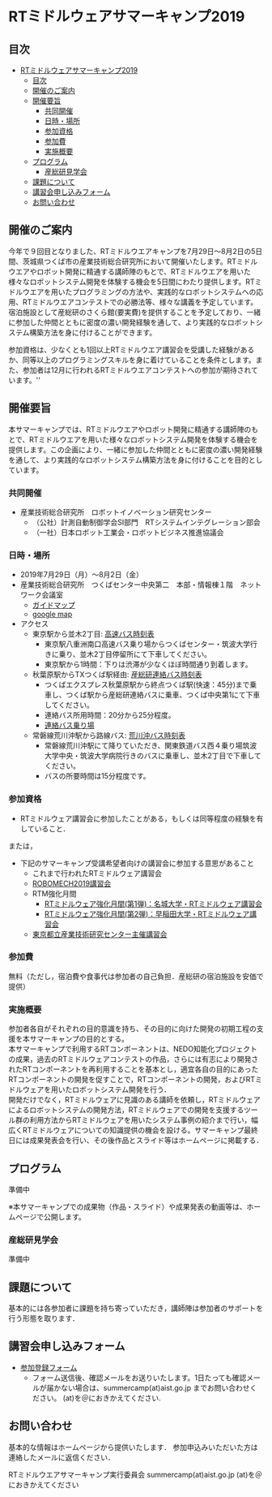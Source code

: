 # RTミドルウェアサマーキャンプ2019

## 目次
<!-- TOC -->

- [RTミドルウェアサマーキャンプ2019](#rtミドルウェアサマーキャンプ2019)
    - [目次](#目次)
    - [開催のご案内](#開催のご案内)
    - [開催要旨](#開催要旨)
        - [共同開催](#共同開催)
        - [日時・場所](#日時・場所)
        - [参加資格](#参加資格)
        - [参加費](#参加費)
        - [実施概要](#実施概要)
    - [プログラム](#プログラム)
        - [産総研見学会](#産総研見学会)
    - [課題について](#課題について)
    - [講習会申し込みフォーム](#講習会申し込みフォーム)
    - [お問い合わせ](#お問い合わせ)

<!-- /TOC -->

## 開催のご案内

今年で９回目となりました、RTミドルウエアキャンプを7月29日～8月2日の5日間、茨城県つくば市の産業技術総合研究所において開催いたします。RTミドルウエアやロボット開発に精通する講師陣のもとで、RTミドルウエアを用いた様々なロボットシステム開発を体験する機会を5日間にわたり提供します。RTミドルウエアを用いたプログラミングの方法や、実践的なロボットシステムへの応用、RTミドルウエアコンテストでの必勝法等、様々な講義を予定しています。宿泊施設として産総研のさくら館(要実費)を提供することを予定しており、一緒に参加した仲間とともに密度の濃い開発経験を通して、より実践的なロボットシステム構築方法を身に付けることができます。

参加資格は、少なくとも1回以上RTミドルウエア講習会を受講した経験があるか、同等以上のプログラミングスキルを身に着けていることを条件とします。また、参加者は12月に行われるRTミドルウエアコンテストへの参加が期待されています。''

## 開催要旨

本サマーキャンプでは、RTミドルウエアやロボット開発に精通する講師陣のもとで、RTミドルウエアを用いた様々なロボットシステム開発を体験する機会を提供します。この企画により、一緒に参加した仲間とともに密度の濃い開発経験を通して、より実践的なロボットシステム構築方法を身に付けることを目的としています。

### 共同開催
- 産業技術総合研究所　ロボットイノベーション研究センター
  - （公社）計測自動制御学会SI部門　RTシステムインテグレーション部会
  - （一社）日本ロボット工業会・ロボットビジネス推進協議会

### 日時・場所
- 2019年7月29日（月）～8月2日（金）
- 産業技術総合研究所　つくばセンター中央第二　本部・情報棟１階　ネットワーク会議室　
  - [ガイドマップ](https://openrtm.org/openrtm/ja/tutorial/guidemap)
  - [google map](https://maps.google.com/maps/ms?msid=202092058111064603321.0004e2699244f546ec525&msa=0&ll=36.05949,140.134263&spn=0.009098,0.011297)
- アクセス
  - 東京駅から並木2丁目: [高速バス時刻表](http://time.jrbuskanto.co.jp/bk03080.html)
    - 東京駅八重洲南口高速バス乗り場からつくばセンター・筑波大学行きに乗り、並木2丁目停留所にて下車してください。
    - 東京駅から1時間：下りは渋滞が少なくほぼ時間通り到着します。
  - 秋葉原駅からTXつくば駅経由: [産総研連絡バス時刻表](https://unit.aist.go.jp/tkb1/to_tsukuba_c_tx_bus20170401.pdf)
    - つくばエクスプレス秋葉原駅から終点つくば駅(快速：45分)まで乗車し、つくば駅から産総研連絡バスに乗車、つくば中央第1にて下車してください。
    - 連絡バス所用時間：20分から25分程度。
    - [連絡バス乗り場](http://www.aist.go.jp/aist_j/guidemap/tsukuba/tsukuba_c_express.html)
  - 常磐線荒川沖駅から路線バス: [荒川沖バス時刻表](http://kantetsu.co.jp/bus/timetable_files/tc/tc06.pdf)
    - 常磐線荒川沖駅にて降りていただき、関東鉄道バス西４乗り場筑波大学中央・筑波大学病院行きのバスに乗車し、並木2丁目で下車してください。
    - バスの所要時間は15分程度です。

### 参加資格
- RTミドルウェア講習会に参加したことがある，もしくは同等程度の経験を有していること．

または，

- 下記のサマーキャンプ受講希望者向けの講習会に参加する意思があること
  - これまで行われたRTミドルウェア講習会
  - [ROBOMECH2019講習会](https://openrtm.github.io/ROBOMECH2019.html)
  - RTM強化月間
    - [RTミドルウェア強化月間(第1弾)：名城大学・RTミドルウェア講習会](bootcamp2019_meijyo)
    - [RTミドルウェア強化月間(第2弾)：早稲田大学・RTミドルウェア講習会](bootcamp2019_waseda)
  - [東京都立産業技術研究センター主催講習会](https://www.iri-tokyo.jp/seminar/190709.html)
   

### 参加費
無料（ただし，宿泊費や食事代は参加者の自己負担．産総研の宿泊施設を安価で提供）

### 実施概要
参加者各自がそれぞれの目的意識を持ち、その目的に向けた開発の初期工程の支援を本サマーキャンプの目的とする。  
本サマーキャンプで利用するRTコンポーネントは、NEDO知能化プロジェクトの成果，過去のRTミドルウェアコンテストの作品，さらには有志により開発されたRTコンポーネントを再利用することを基本とし，適宜各自の目的にあったRTコンポーネントの開発を促すことで，RTコンポーネントの開発，およびRTミドルウェアを用いたロボットシステム開発を行う．  
開発だけでなく，RTミドルウェアに見識のある講師を依頼し，RTミドルウェアによるロボットシステムの開発方法，RTミドルウェアでの開発を支援するツール群の利用方法からRTミドルウェアを用いたシステム事例の紹介まで行い，幅広くRTミドルウェアについての知識提供の機会を設ける。サマーキャンプ最終日には成果発表会を行い、その後作品とスライド等はホームページに掲載する．  

<!--
（参考）
- [[サマーキャンプ2011>/ja/node/3850]]
- [[サマーキャンプ2012>/ja/node/5048]]
- [[サマーキャンプ2013>/ja/tutorial/summercamp2013]]
- [[サマーキャンプ2014>/ja/tutorial/summercamp2014]]
- [[サマーキャンプ2015>/ja/tutorial/summercamp2015]]
- [[サマーキャンプ2016>/ja/tutorial/summercamp2016]]
- [[サマーキャンプ2017>/ja/tutorial/summercamp2017]]
- [[サマーキャンプ2018>/ja/tutorial/summercamp2018]]
-->

## プログラム

準備中

<!--
//&color(red){事情により変更する可能性もありますので，ご注意ください．};
//|CENTER:150|LEFT:400|LEFT:200|c
//|CENTER: ''7月30日(月) ''|>|CENTER: ''第1日目''|
//|12:30-13:00|受付開始||
//|13:00-13:05 |開催の挨拶|安藤 慶昭 &br;(産業技術総合研究所)|
//|13:05-13:25 |RTミドルウェアサマーキャンプガイダンス|大原賢一&br;(名城大)|
//|13:30-15:00 |産総研見学会 ||
//|15:00 - 15:50 |自己紹介・決意表明|-|
//|16:00 - 17:30 |講義1: SysML実習 [[講義資料:/sites/default/files/6548/2018SummerCamp-01.pdf ]]|坂本武志&br;(グローバルアシスト) |
//|18:00 - |懇親会＠さくら館|-|

//|CENTER:150|LEFT:400|LEFT:200|c
//|CENTER: ''7月31日(火)''|>|CENTER:''第2日目''|
//|09:30-10:00|RTミドルウェアツール紹介１：&br; RT Shellを使った効率の良いRTシステム運用 &br; [[講義資料:/sites/default/files/6548/2018SummerCamp-02.pdf ]]|ビグス　ジェフ&br;(産業技術総合研究所)|
//|10:00-10:30|RTミドルウェアツール紹介2：&br; 表計算ソフトによるRTコンポーネントの動作確認手順について&br; [[講義資料:/sites/default/files/6548/2018SummerCamp-03.pdf ]]|宮本 信彦&br; (産業技術総合研究所)|
//|10:30-11:00|RTミドルウェアツール紹介3：&br; 効率の良いRTコンポーネント開発のための支援ツール&br; [[講義資料:/sites/default/files/6548/2018SummerCamp-04.pdf ]]|黒瀬 竜一 &br;(産業技術総合研究所)|
//|11:00-11:30|RTシステム構築事例紹介1： &br; 東京都立産業技術研究センターのRTMの取り組みT型ロボットデモストレーション|佐々木智典 &br;(東京都立産業技術&br;研究センター)|
//|11:30-12:00|RTシステム構築事例紹介2：&br; つかえるRTコンポーネントの紹介&br; [[講義資料:/sites/default/files/6548/2018SummerCamp-05.pdf ]]|原 功 &br;(産業技術総合研究所)|
//|12:00-13:00|昼休み||
//|13:00-15:00|開発システム検討|坂本武志 (グローバルアシスト)|
//|15:00-16:00|開発目標システム発表||
//|16:00-18:00|RTシステム構築実習1||

//|CENTER:150|LEFT:400|LEFT:200|c
//|CENTER: ''8月1日(水) ''|>|CENTER: ''第3日目''|
//|09:00 - 16:30|RTシステム構築実習2|-|
//|16:30 - 17:00|各チームの進捗報告|-|

//|CENTER:150|LEFT:400|LEFT:200|c
//|CENTER: ''8月2日(木) ''|>|CENTER: ''第4日目''|
//|09:00 - 16:30|RTシステム構築実習3|-|
//|16:30 - 17:00|各チームの進捗報告|- |

//|CENTER:150|LEFT:400|LEFT:200|c
//|CENTER: ''8月3日(金) ''|>|CENTER: ''第5日目''|
//|09:00 - 12:00|RTシステム構築実習4|-|
//|13:00 - 16:00|成果報告会|-|
//|16:00 - 16:10|閉会の挨拶|平井成興&br;（ビジ協・NEDO）|
//|16:10 - 17:00|片付け|-|
//|18:00 - 20:00|RTミドルウェア情報交換会（BOFミーティング）|-|

-->
※本サマーキャンプでの成果物（作品・スライド）や成果発表の動画等は、ホームページで公開します。

### 産総研見学会

準備中

<!--
//|CENTER:150|LEFT:300|LEFT:300|c
//| 時間 | グループ1 | グループ2 |
//| 13:30-13:45 | フィールド(E-421-2) |  スマモビ（本部情報棟 1F） |
//| 13:50-14:05 | RSP(E-413-2) |フィールド(E-421-2) |
//| 14:10-14:25 | スマコミ（RT-Room: E-234）| RSP(E-413-2) |
//| 14:30-14:45 | スマモビ（本部情報棟 1F） | スマコミ（RT-Room: E-234) |

//- 生活支援RTルーム（阪口、鍛冶、関山）
//- 高精度な姿勢検出が可能な視覚マーカ（田中）
//- アンドロイドを用いたコミュニケーション支援（松本(吉)）
//- 移動知能とフィールドロボット研究（松本(治)、横塚）
//- 全方向ステレオシステム（佐藤）

-->

## 課題について
基本的には各参加者に課題を持ち寄っていただき，講師陣は参加者のサポートを行う形態を取ります．  

<!--
//ただし，RTミドルウエア初心者でテーマ設定に悩む場合は，下記のような課題も考えております．~
-->

<!--
//***課題例
//|CENTER:200|LEFT:100|c
//|Robocup@Homeの競技|[[資料>http://www.openrtm.org/openrtm/sites/default/files/rulehome2015.pdf]]|
//|MobileRobotiNavigationFrameworkを用いたアプリケーション開発|[[資料>http://ogata-lab.jp/ja/technology_ja/mobile_nav_rtcs_ja.html]]|
-->
<!--
***課題例
|人型ロボット(G-Robot)を使ったモーション生成|
|Pioneer/Kobukiを用いた課題自律移動ロボットの制御|
|RTミドルウェアリファレンスハードウェア「OROCHI」を用いた物体把持|
|OpenHRIを用いた音声認識を用いた課題|
//|RTスペース操作用コンポーネントの開発|
|レーザレンジファインダを用いた環境認識|
//|AR Toolkitを用いた拡張現実感|

（注）変更する可能性もございますことご了承下さい．

//**講習会申し込みフォーム
//以下のフォームからRTミドルウェアサマーキャンプ2017にお申し込み下さい．
//- 参加登録するまえに当Webページのユーザ登録をお願いします．[[ユーザ登録はこちら:http://openrtm.org/openrtm/ja/user/register]]
//- 当Webサイトにログイン済みの方は名前の欄にユーザ名が出ますが、必ず、氏名に書き換えてください．

//**講演会のみのご参加について
//講演会のみご参加される方は，RTミドルウェアサマーキャンプ実行委員会幹事の~
//名城大学大原(kohara(at)meijo-u.ac.jp)までご連絡ください．

//** 実行委員会
//|実行委員長|安藤　慶昭|[[産業技術総合研究所ロボットイノベーション研究センター　ロボットソフトウェアプラットフォーム研究チーム長:https://staff.aist.go.jp/n-ando/index-j.html]]|
//|幹事|大原　賢一|[[名城大学理工学部メカトロニクス工学科　准教授:http://mechatronics.meijo-u.ac.jp/study/ohara.html]]|
//|委員|原　功|[[産業技術総合研究所ロボットイノベーション研究センター　ロボットソフトウェア研究ラボ　ラボ長:http://hara.jpn.com]]|
//|委員|菅　佑樹|[[株式会社SUGAR SWEET ROBOTICS:http://sugarsweetrobotics.com/]]|
//|委員|ジェフ　ビグス|[[産業技術総合研究所ロボットイノベーション研究センター　ロボットソフトウェア研究ラボ　主任研究員:http://staff.aist.go.jp/geoffrey.biggs/]]|
//|委員|平井　成興|日本ロボット工業会・ロボットビジネス推進協議会・RTミドルウェアWG 主査|
//|委員|神徳　徹雄|産業技術総合研究所|
//|委員|坂本　武志|(株)グローバルアシスト|
//|委員|佐々木　毅|芝浦工業大学|
//|委員|ジェフ　ビグス|産業技術総合研究所|
//|委員|菅　祐樹|(株)Sugar Sweet Robotics|
//|委員|原　功|産業技術総合研究所|
//|委員|平井　成興|NEDO、ロボットビジネス推進協議会|


//*** サポート＆協力スタッフ
// |原田　研介|産総研（見学対応御礼）|
// |阪口　健|産総研（見学対応御礼）|
// |田中　秀幸|産総研（見学対応御礼）|
//|相川　小弓|産総研|
//|河内　のぶ|産総研|
//|黒瀬　竜一|産総研|
//|宮本　信彦|産総研|
//|稲葉　晴美|産総研|

//** 参加者の方へ
//*** 自己紹介スライドの準備

//参加されるかたは、自己紹介用スライドのテンプレートに従って自己紹介を作成してください．
//送付方法は事務局より連絡させていただきます．
//※テンプレートは準備中です。もう少々お待ちください。
//- 自己紹介用スライドテンプレート: &ref(RTMサマーキャンプ参加者自己紹介テンプレート);

//&aname(entry);
//**講習会申し込みフォーム
//準備中です。少々お待ちください


//以下のフォームから講習会へお申し込みください。
//- 参加登録するまえに当Webページのユーザ登録をお願いします。[[ユーザ登録はこちら:http://openrtm.org/openrtm/ja/user/register]]
//- 当Webサイトにログイン済みの方は&color(red){名前の欄のユーザ名を氏名に書き換えてください};。
//- フォーム送信後、確認メールをお送りいたします。1日たっても確認メールが届かない場合は、こちら support(at)openrtm.org までお問い合わせください。

//** 講義資料

//** 講座
//- [[SysML実習:/sites/default/files/6548/2018SummerCamp-01.pdf ]]
//<nowiki>
//[video:http://www.slideshare.net/108196432]
//</nowiki>

//** RTミドルウェアツール紹介
//- [[RT Shellを使った効率の良いRTシステム運用:/sites/default/files/6548/2018SummerCamp-02.pdf ]]
//<nowiki>
//[video:http://www.slideshare.net/108197316]
//</nowiki>

//- [[表計算ソフトによるRTコンポーネントの動作確認手順について:/sites/default/files/6548/2018SummerCamp-03.pdf ]]
//<nowiki>
//[video:http://www.slideshare.net/108197497]
//</nowiki>

//- [[開発プロセスと RT コンポーネントのデバッグ･テスト手法:/sites/default/files/6548/2018SummerCamp-04.pdf ]]
//<nowiki>
//[video:http://www.slideshare.net/108197695]
//</nowiki>

//- [[つかえるRTコンポーネントの紹介:/sites/default/files/6548/2018SummerCamp-05.pdf ]]
//<nowiki>
//[video:http://www.slideshare.net/108197806]
//</nowiki>

//** 開発成果

//&aname(summercamp2018_group1);
//*** グループ1

//- ''課題'': モバイルロボットゲームパック
//-- [[プロジェクトページ:/ja/project/SummerCamp2018_group1]]

//<nowiki>
//[video:http://www.slideshare.net/108736729]
//</nowiki>

//-- 開発モデル発表
//<nowiki>
//[video:http://www.youtube.com/watch?v=Ir7IzYPpSz0 width:560]
//</nowiki>

//-- 成果報告
//<nowiki>
//[video:http://www.youtube.com/watch?v=FWxefLb69HU width:560]
//</nowiki>

//&aname(summercamp2018_group2);
//*** グループ2

//- ''課題'':NAOの大冒険
//- [[プロジェクトページ:/ja/project/SummerCamp2018_group2]]

//<nowiki>
//[video:http://www.slideshare.net/108735739]
//</nowiki>

//-- 開発モデル発表
//<nowiki>
//[video:http://www.youtube.com/watch?v=bc2Fg0u0iQM width:560]
//</nowiki>

//-- 成果報告
//<nowiki>
//[video:http://www.youtube.com/watch?v=RtAw4KkpQPo width:560]
//</nowiki>

//&aname(summercamp2018_group3);
//*** グループ3
//- ''課題'':じゃんけんロボットシステム
//-- [[プロジェクトページ:/ja/project/SummerCamp2018_group3]]
//<nowiki>
//[video:http://www.slideshare.net/108736424]
//</nowiki>

//-- 開発モデル発表
//<nowiki>
//[video:http://www.youtube.com/watch?v=47vOBBoKiNA width:560]
//</nowiki>

//-- 成果報告
//<nowiki>
//[video:http://www.youtube.com/watch?v=B45teQvMjpY width:560]
//</nowiki>


//&aname(summercamp2018_group4);
//*** グループ4
//- ''課題'':T型自律走行ロボット
//-- [[プロジェクトページ:/ja/project/SummerCamp2018_group4]]

//<nowiki>
//[video:http://www.slideshare.net/108736510]
//</nowiki>

//-- 開発モデル発表
//<nowiki>
//[video:http://www.youtube.com/watch?v=WQZwcAaY7Zs width:560]
//</nowiki>

//-- 成果報告
//<nowiki>
//[video:http://www.youtube.com/watch?v=yMCdjIn_QSc width:560]
//</nowiki>


//**サマーキャンプの様子
//#ref(pic-00.jpg,center,nolink)
//#br

//#ref(pic-01.jpg,center,nolink)
//#br

//#ref(pic-02.jpg,center,nolink)
//#br

//#ref(pic-03.jpg,center,nolink)
//#br

//#ref(pic-04.jpg,center,nolink)
//#br

//#ref(pic-05.jpg,center,nolink)
//#br

//#ref(pic-05-01.jpg,center,nolink)
//#br

//#ref(pic-06.jpg,center,nolink)
//#br

//#ref(pic-06-01.jpg,center,nolink)
//#br

//#ref(pic-07.jpg,center,nolink)
//#br

//#ref(pic-08-01.jpg,center,nolink)
//#br

//#ref(pic-09.jpg,center,nolink)
//#br

-->

## 講習会申し込みフォーム
- [参加登録フォーム](https://forms.gle/WLp5wy2Agg9PyudC8)
  - フォーム送信後、確認メールをお送りいたします。1日たっても確認メールが届かない場合は、summercamp(at)aist.go.jp までお問い合わせください。
  (at)を＠におきかえてください.

## お問い合わせ

基本的な情報はホームページから提供いたします．
参加申込みいただいた方は連絡したメールに返信ください．

RTミドルウエアサマーキャンプ実行委員会 summercamp(at)aist.go.jp
(at)を＠におきかえてください  


